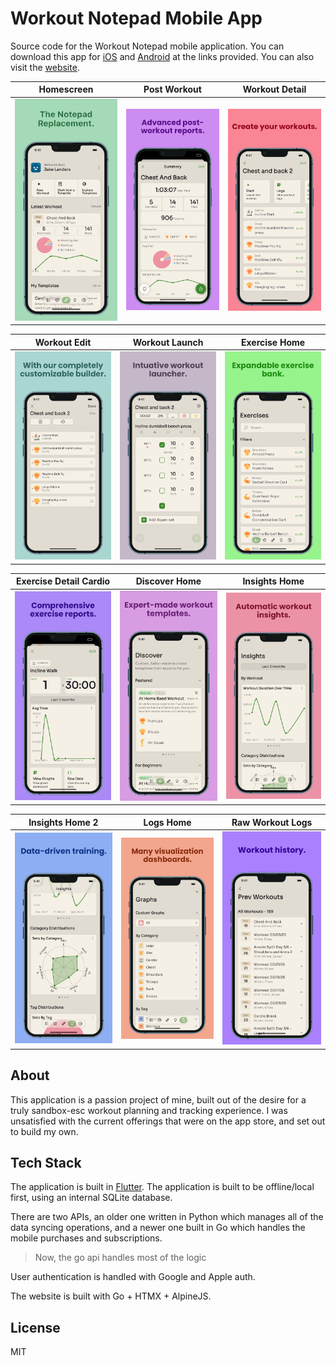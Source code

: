 # Workout Notepad Mobile App

Source code for the Workout Notepad mobile application. You can download this app for [iOS](https://apps.apple.com/pk/app/workout-notepad/id6453561144) and [Android](https://play.google.com/store/apps/details?id=com.landersweb.workout_notepad_v2) at the links provided. You can also visit the [website](https://workoutnotepad.co).

| Homescreen                                                                        | Post Workout                                                                          | Workout Detail                                                                            |
| --------------------------------------------------------------------------------- | ------------------------------------------------------------------------------------- | ----------------------------------------------------------------------------------------- |
| <img src="screenshots/store-large/0-homescreen.png" width="250" alt="Homescreen"> | <img src="screenshots/store-large/1-post-workout.png" width="250" alt="Post Workout"> | <img src="screenshots/store-large/2-workout-detail.png" width="250" alt="Workout Detail"> |

| Workout Edit                                                                          | Workout Launch                                                                            | Exercise Home                                                                           |
| ------------------------------------------------------------------------------------- | ----------------------------------------------------------------------------------------- | --------------------------------------------------------------------------------------- |
| <img src="screenshots/store-large/3-workout-edit.png" width="250" alt="Workout Edit"> | <img src="screenshots/store-large/4-workout-launch.png" width="250" alt="Workout Launch"> | <img src="screenshots/store-large/5-exercise-home.png" width="250" alt="Exercise Home"> |

| Exercise Detail Cardio                                                                                    | Discover Home                                                                           | Insights Home                                                                           |
| --------------------------------------------------------------------------------------------------------- | --------------------------------------------------------------------------------------- | --------------------------------------------------------------------------------------- |
| <img src="screenshots/store-large/6-exercise-detail-cardio.png" width="250" alt="Exercise Detail Cardio"> | <img src="screenshots/store-large/7-discover-home.png" width="250" alt="Discover Home"> | <img src="screenshots/store-large/8-insights-home.png" width="250" alt="Insights Home"> |

| Insights Home 2                                                                             | Logs Home                                                                        | Raw Workout Logs                                                                               |
| ------------------------------------------------------------------------------------------- | -------------------------------------------------------------------------------- | ---------------------------------------------------------------------------------------------- |
| <img src="screenshots/store-large/9-insights-home-2.png" width="250" alt="Insights Home 2"> | <img src="screenshots/store-large/10-logs-home.png" width="250" alt="Logs Home"> | <img src="screenshots/store-large/11-raw-workout-logs.png" width="250" alt="Raw Workout Logs"> |

## About

This application is a passion project of mine, built out of the desire for a truly sandbox-esc workout planning and tracking experience. I was unsatisfied with the current offerings that were on the app store, and set out to build my own.

## Tech Stack

The application is built in [Flutter](https://flutter.dev). The application is built to be offline/local first, using an internal SQLite database.

There are two APIs, an older one written in Python which manages all of the data syncing operations, and a newer one built in Go which handles the mobile purchases and subscriptions.

> Now, the go api handles most of the logic

User authentication is handled with Google and Apple auth.

The website is built with Go + HTMX + AlpineJS.

## License

MIT
